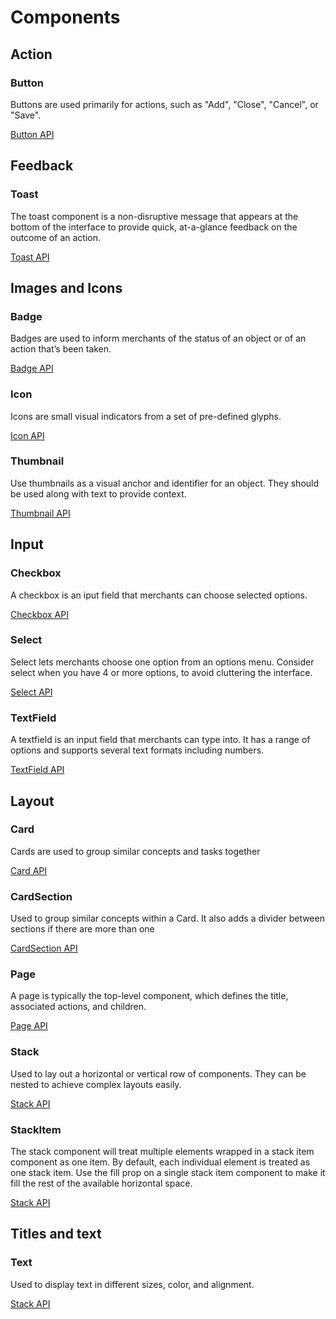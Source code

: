 # Components


## Action

### Button
Buttons are used primarily for actions, such as "Add", "Close", "Cancel", or "Save". 

[Button API](../packages/app-extensions-polaris-components/src/client/core/components/Button.ts)


## Feedback

### Toast
The toast component is a non-disruptive message that appears at the bottom of the interface to provide quick, at-a-glance feedback on the outcome of an action.

[Toast API](../packages/app-extensions-polaris-components/src/client/core/components/Toast.ts)


## Images and Icons

### Badge
Badges are used to inform merchants of the status of an object or of an action that’s been taken.

[Badge API](../packages/app-extensions-polaris-components/src/client/core/components/Badge.ts)

### Icon
Icons are small visual indicators from a set of pre-defined glyphs. 

[Icon API](../packages/app-extensions-polaris-components/src/client/core/components/Icon.ts)

### Thumbnail
Use thumbnails as a visual anchor and identifier for an object. They should be used along with text to provide context.

[Thumbnail API](../packages/app-extensions-polaris-components/src/client/core/components/Thumbnail.ts)


## Input

### Checkbox
A checkbox is an iput field that merchants can choose selected options.

[Checkbox API](../packages/app-extensions-polaris-components/src/client/core/components/Checkbox.ts)

### Select
Select lets merchants choose one option from an options menu. Consider select when you have 4 or more options, to avoid cluttering the interface.

[Select API](../packages/app-extensions-polaris-components/src/client/core/components/Select.ts)

### TextField
A textfield is an input field that merchants can type into. It has a range of options and supports several text formats including numbers.

[TextField API](../packages/app-extensions-polaris-components/src/client/core/components/TextField.ts)


## Layout

### Card
Cards are used to group similar concepts and tasks together

[Card API](../packages/app-extensions-polaris-components/src/client/core/components/Card.ts)

### CardSection
Used to group similar concepts within a Card. It also adds a divider between sections if there are more than one

[CardSection API](../packages/app-extensions-polaris-components/src/client/core/components/CardSection.ts)

### Page
A page is typically the top-level component, which defines the title, associated actions, and children.

[Page API](../packages/app-extensions-polaris-components/src/client/core/components/Page.ts)

### Stack
Used to lay out a horizontal or vertical row of components. They can be nested to achieve complex layouts easily.

[Stack API](../packages/app-extensions-polaris-components/src/client/core/components/Stack.ts)

### StackItem
The stack component will treat multiple elements wrapped in a stack item component as one item. By default, each individual element is treated as one stack item. Use the fill prop on a single stack item component to make it fill the rest of the available horizontal space.

[Stack API](../packages/app-extensions-polaris-components/src/client/core/components/StackItem.ts)


## Titles and text

### Text
Used to display text in different sizes, color, and alignment.

[Stack API](../packages/app-extensions-polaris-components/src/client/core/components/Text.ts)
